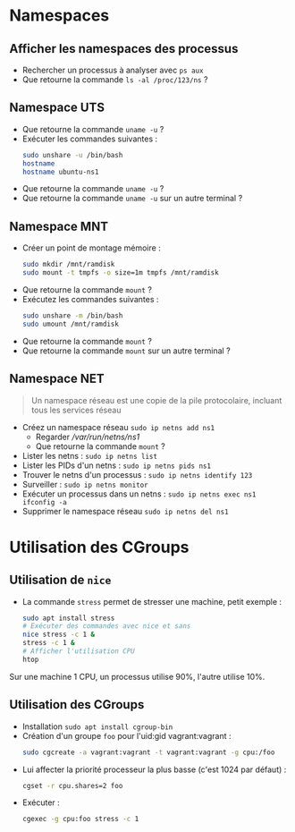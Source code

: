 # Namespaces

## Afficher les namespaces des processus

* Rechercher un processus à analyser avec `ps aux`
* Que retourne la commande `ls -al /proc/123/ns` ?

## Namespace UTS

* Que retourne la commande `uname -u` ?
* Exécuter les commandes suivantes :
  ```bash
  sudo unshare -u /bin/bash
  hostname
  hostname ubuntu-ns1
  ```
* Que retourne la commande `uname -u` ?
* Que retourne la commande `uname -u` sur un autre terminal ?

## Namespace MNT

* Créer un point de montage mémoire :
  ```bash
  sudo mkdir /mnt/ramdisk
  sudo mount -t tmpfs -o size=1m tmpfs /mnt/ramdisk
  ```
* Que retourne la commande `mount` ?
* Exécutez les commandes suivantes :
  ```bash
  sudo unshare -m /bin/bash
  sudo umount /mnt/ramdisk
  ```
* Que retourne la commande `mount` ?
* Que retourne la commande `mount` sur un autre terminal ?

## Namespace NET

> Un namespace réseau est une copie de la pile protocolaire, incluant tous les services réseau

* Créez un namespace réseau `sudo ip netns add ns1`
  * Regarder */var/run/netns/ns1*
  * Que retourne la commande `mount` ?
* Lister les netns : `sudo ip netns list`
* Lister les PIDs d'un netns : `sudo ip netns pids ns1`
* Trouver le netns d'un processus : `sudo ip netns identify 123`
* Surveiller : `sudo ip netns monitor`
* Exécuter un processus dans un netns : `sudo ip netns exec ns1 ifconfig -a`
* Supprimer le namespace réseau `sudo ip netns del ns1`

# Utilisation des CGroups

## Utilisation de `nice`

* La commande `stress` permet de stresser une machine, petit exemple :
  ```bash
  sudo apt install stress
  # Exécuter des commandes avec nice et sans
  nice stress -c 1 &
  stress -c 1 &
  # Afficher l'utilisation CPU
  htop
  ```

Sur une machine 1 CPU, un processus utilise 90%, l'autre utilise 10%.

## Utilisation des CGroups

* Installation `sudo apt install cgroup-bin`
* Création d'un groupe `foo` pour l'uid:gid vagrant:vagrant :
  ```bash
  sudo cgcreate -a vagrant:vagrant -t vagrant:vagrant -g cpu:/foo
  ```
* Lui affecter la priorité processeur la plus basse (c'est 1024 par défaut) :
  ```bash
  cgset -r cpu.shares=2 foo
  ```
* Exécuter :
  ```bash
  cgexec -g cpu:foo stress -c 1
  ```
